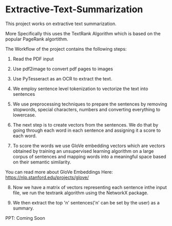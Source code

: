 # Extractive-Text-Summarization

This project works on extractive text summarization.

More Specifically this uses the TextRank Algorithm which is based on the popular PageRank algortithm.

The Workflow of the project contains the following steps:

1. Read the PDF input

2. Use pdf2image to convert pdf pages to images

3. Use PyTesseract as an OCR to extract the text.

4. We employ sentence level tokenization to vectorize the text into sentences

5. We use preprocessing techniques to prepare the sentences by removing stopwords, special characters, numbers and converting everything to lowercase.

6. The next step is to create vectors from the sentences. We do that by going through each word in each sentence and assigning it a score to each word.

7. To score the words we use GloVe embedding vectors which are vectors obtained by training an  unsupervised learning algorithm on a large corpus of sentences and mapping words into a meaningful space based on  their semantic similarity.

You can read more about GloVe Embeddings Here: https://nlp.stanford.edu/projects/glove/

8. Now we have a matrix of vectors representing each sentence inthe input file, we run the textrank algorithm using the NetworkX package.

9. We then extract the top 'n' sentences('n' can be set by the user) as a summary.


PPT: Coming Soon
